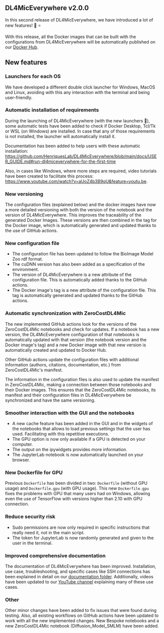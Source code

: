 ## DL4MicEverywhere v2.0.0
In this second release of DL4MicEverywhere, we have introduced a lot of new features! 🚀 ⭐ 

With this release, all the Docker images that can be built with the configurations from DL4MicEverywhere will be automatically published on our [Docker Hub](https://hub.docker.com/r/henriqueslab/dl4miceverywhere).

## New features

### Launchers for each OS
We have developed a different double click launcher for Windows, MacOS and Linux, avoiding with this any interaction with the terminal and being user-friendly.

### Automatic installation of requirements
During the launching of DL4MicEverywhere (with the new launchers 🌟), some automatic tests have been added to check if Docker Desktop, Tcl/Tk or WSL (on Windows) are installed. In case that any of those requirements is not installed, the launcher will automatically install it. 

Documentation has been added  to help users with these automatic installation: https://github.com/HenriquesLab/DL4MicEverywhere/blob/main/docs/USER_GUIDE.md#run-dl4miceverywhere-for-the-first-time 

Also, in cases like Windows, where more steps are required, video tutorials have been created to facilitate this process: https://www.youtube.com/watch?v=aUoZ4b3B9qU&feature=youtu.be.

### New versioning
The configuration files (explained below) and the docker images have now a more detailed versioning with both the version of the notebook and the version of DL4MicEverywhere. This improves the traceability of the generated Docker Images. These versions are then combined in the tag for the Docker image, which is automatically generated and updated thanks to the use of GitHub actions.

### New configuration file
 - The configuration file has been updated to follow the BioImage Model Zoo rdf format. 
 - The cuDNN version has also been added as a specification of the environment.
 - The version of DL4MicEverywhere is a new attribute of the configuration file. This is automatically added thanks to the GitHub actions.
 - The Docker image's tag is a new attribute of the configuration file. This tag is automatically generated and updated thanks to the GitHub actions.

### Automatic synchronization with ZeroCostDL4Mic
The new implemented GitHub actions look for the versions of the ZeroCostDL4Mic notebooks and check for updates. If a notebook has a new version, the DL4MicEverywhere configuration of that notebooks is automatically updated with that version (the notebook version and the Docker image's tag) and a new Docker image with that new version is automatically created and updated to Docker Hub. 

Other GitHub actions update the configuration files with additional information (authors, citations, documentation, etc.) from ZeroCostDL4Mic's manifest. 
 
The information in the configuration files is also used to update the manifest in ZeroCostDL4Mic, making a connection between those notebooks and their Docker images. This ensures that the ZeroCostDL4Mic notebooks, its manifest and their configuration files in DL4MicEverywhere be synchronized and have the same versioning.

### Smoother interaction with the GUI and the notebooks
 - A new cache feature has been added in the GUI and in the widgets of the notebooks that allows to load previous settings that the user has used. Facilitating with this repetitive executions.
 - The GPU option is now only available if a GPU is detected on your computer.
 - The output on the ipywidgets provides more information.
 - The JupyterLab notebook is now automatically launched on your browser.

### New Dockerfile for GPU
Previous `Dockerfile` has been divided in two: `Dockerfile` (without GPU usage) and `Dockerfile.gpu` (with GPU usage). This new `Dockerfile.gpu` fixes the problems with GPU that many users had on Windows, allowing even the use of TensorFlow with versions higher than 2.10 with GPU connection.

### Reduce security risk
 - Sudo permissions are now only required in specific instructions that really need it, not in the main script. 
 - The token for JupyterLab is now randomly generated and given to the user in the terminal.

### Improved comprehensive documentation
The documentation of DL4MicEverywhere has been improved. Installation, use case, troubleshooting, and specific cases like SSH connections has been explained in detail on our [documentation folder](https://github.com/HenriquesLab/DL4MicEverywhere/tree/main/docs). Additionally, videos have been updated to our [YouTube channel](https://www.youtube.com/@HenriquesLab) explaining many of these use cases.

### Other
Other minor changes have been added to fix issues that were found during testing. Also, all existing workflows on GitHub actions have been updated to work with all the new implemented changes. New Bespoke notebooks and a new ZeroCostDL4Mic notebook (Diffusion_Model_SMLM) have been added.
